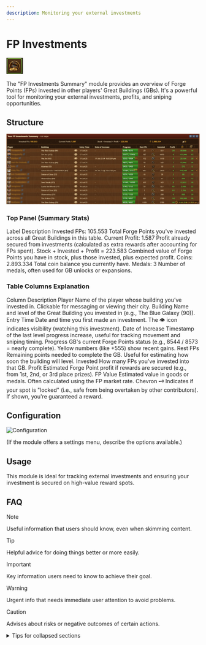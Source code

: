 ```yaml
--- 
description: Monitoring your external investments 
--- 
```


# FP Investments 

![Icon](./.images/icon.png) 

The "FP Investments Summary" module provides an overview of Forge Points (FPs) invested in other players' Great Buildings (GBs). It's a powerful tool for monitoring your external investments, profits, and sniping opportunities.

## Structure

![Structure](./.images/Menu-layout.png)

### Top Panel (Summary Stats)
Label	Description
Invested FPs: 105.553	Total Forge Points you've invested across all Great Buildings in this table.
Current Profit: 1.587	Profit already secured from investments (calculated as extra rewards after accounting for FPs spent).
Stock + Invested + Profit = 223.583	Combined value of Forge Points you have in stock, plus those invested, plus expected profit.
Coins: 2.893.334	Total coin balance you currently have.
Medals: 3	Number of medals, often used for GB unlocks or expansions.

### Table Columns Explanation
Column	Description
Player	Name of the player whose building you’ve invested in. Clickable for messaging or viewing their city.
Building	Name and level of the Great Building you invested in (e.g., The Blue Galaxy (90)).
Entry Time	Date and time you first made an investment. The 👁️ icon indicates visibility (watching this investment).
Date of Increase	Timestamp of the last level progress increase, useful for tracking movement and sniping timing.
Progress	GB's current Forge Points status (e.g., 8544 / 8573 = nearly complete). Yellow numbers (like +555) show recent gains.
Rest FPs	Remaining points needed to complete the GB. Useful for estimating how soon the building will level.
Invested	How many FPs you've invested into that GB.
Profit	Estimated Forge Point profit if rewards are secured (e.g., from 1st, 2nd, or 3rd place prizes).
FP Value	Estimated value in goods or medals. Often calculated using the FP market rate.
Chevron 🗝️	Indicates if your spot is "locked" (i.e., safe from being overtaken by other contributors). If shown, you're guaranteed a reward.

## Configuration

![Configuration](./.images/dummy-screenshot.png)

(If the module offers a settings menu, describe the options available.)

## Usage

This module is ideal for  tracking external investments and ensuring your investment is secured on high-value reward spots.

## FAQ

> [!NOTE]
> Useful information that users should know, even when skimming content.

> [!TIP]
> Helpful advice for doing things better or more easily.

> [!IMPORTANT]
> Key information users need to know to achieve their goal.

> [!WARNING]
> Urgent info that needs immediate user attention to avoid problems.

> [!CAUTION]
> Advises about risks or negative outcomes of certain actions.

<details>

<summary>Tips for collapsed sections</summary>

### You can add a header

PF Investment shows your investments in other players’ Great Buildings along with your potential gains or losses.

The PF Investment Overview is structured as follows:

Title bar with the Configuration menu on the right

Display area showing invested PFs, gains, and stock

Investment display area,

Allows you to select which columns are shown.

The “Open window automatically” option will open this window every time the Great Building overview is opened in the Town Hall.

This bar displays:

The PFs invested

The current gain. If “secured” is displayed, it means the gain is guaranteed, ignoring unsecured spots.

The total of your PFs, including your stock, investments, and gains

The number of medals you will earn

The number of hidden Great Buildings

Each investment is listed, and if selected in the configuration, you can also see:

Date of investment

Date of contribution increase

PF progress on the GB, with increases since the last opening shown in yellow

Remaining PFs to invest

Your current position on the GB

Amount invested

Your gain (green number) or your loss

Number of medals earned on the GB

Number of blueprints earned

Clicking on the chevron on the right opens a detailed view showing the dates/times of contribution increases on the GB.
Clicking again closes the detailed view.

Selective display of GBs:
By clicking on ![icon] of a GB, you can hide it from the list—if the configuration option is enabled.
Hiding GBs allows you to display only the active ones and focus on those you are actively contributing to.

All GBs showing this symbol ![icon] are not included in the gain calculation.

</details>
